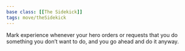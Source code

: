 ```yaml
---
base class: [[The Sidekick]]
tags: move/theSidekick
---
```

 Mark experience whenever your hero orders or requests that you do something you don’t want to do, and you go ahead and do it anyway.